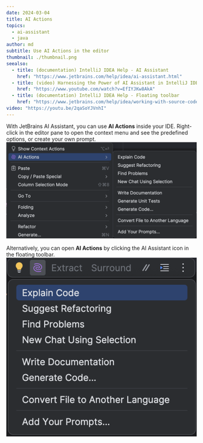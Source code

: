 ```yaml
---
date: 2024-03-04
title: AI Actions
topics:
  - ai-assistant
  - java
author: md
subtitle: Use AI Actions in the editor
thumbnail: ./thumbnail.png
seealso:
  - title: (documentation) IntelliJ IDEA Help - AI Assistant
    href: "https://www.jetbrains.com/help/idea/ai-assistant.html"
  - title: (video) Harnessing the Power of AI Assistant in IntelliJ IDEA
    href: "https://www.youtube.com/watch?v=EfIYJKw8AkA"
  - title: (documentation) IntelliJ IDEA Help - Floating toolbar
    href: "https://www.jetbrains.com/help/idea/working-with-source-code.html#floating_toolbar"
video: "https://youtu.be/2qaSoYJVnhI"
---
```


With JetBrains AI Assistant, you can use **AI Actions** inside your IDE. Right-click in the editor pane to open the context menu and see the predefined options, or create your own prompt.
![AI Actions](ai-actions.png)

Alternatively, you can open **AI Actions** by clicking the AI Assistant icon in the floating toolbar.
![Floating toolbar](floating-toolbar.png)
